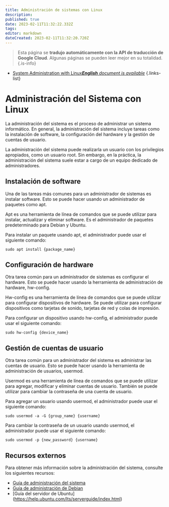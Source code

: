 ```yaml
---
title: Administración de sistemas con Linux
description: 
published: true
date: 2023-02-11T11:32:22.332Z
tags: 
editor: markdown
dateCreated: 2023-02-11T11:32:20.720Z
---
```


> Esta página se **tradujo automáticamente con la API de traducción de Google Cloud**.
Algunas páginas se pueden leer mejor en su totalidad.{.is-info}



- [System Administration with Linux***English** document is available*](/en/Knowledge-base/Linux/system-administration-with-linux)
{.links-list}


# Administración del Sistema con Linux

La administración del sistema es el proceso de administrar un sistema informático. En general, la administración del sistema incluye tareas como la instalación de software, la configuración del hardware y la gestión de cuentas de usuario.

La administración del sistema puede realizarla un usuario con los privilegios apropiados, como un usuario root. Sin embargo, en la práctica, la administración del sistema suele estar a cargo de un equipo dedicado de administradores.

## Instalación de software

Una de las tareas más comunes para un administrador de sistemas es instalar software. Esto se puede hacer usando un administrador de paquetes como apt.

Apt es una herramienta de línea de comandos que se puede utilizar para instalar, actualizar y eliminar software. Es el administrador de paquetes predeterminado para Debian y Ubuntu.

Para instalar un paquete usando apt, el administrador puede usar el siguiente comando:

```
sudo apt install {package_name}
```

## Configuración de hardware

Otra tarea común para un administrador de sistemas es configurar el hardware. Esto se puede hacer usando la herramienta de administración de hardware, hw-config.

Hw-config es una herramienta de línea de comandos que se puede utilizar para configurar dispositivos de hardware. Se puede utilizar para configurar dispositivos como tarjetas de sonido, tarjetas de red y colas de impresión.

Para configurar un dispositivo usando hw-config, el administrador puede usar el siguiente comando:

```
sudo hw-config {device_name}
```

## Gestión de cuentas de usuario

Otra tarea común para un administrador del sistema es administrar las cuentas de usuario. Esto se puede hacer usando la herramienta de administración de usuarios, usermod.

Usermod es una herramienta de línea de comandos que se puede utilizar para agregar, modificar y eliminar cuentas de usuario. También se puede utilizar para cambiar la contraseña de una cuenta de usuario.

Para agregar un usuario usando usermod, el administrador puede usar el siguiente comando:

```
sudo usermod -a -G {group_name} {username}
```

Para cambiar la contraseña de un usuario usando usermod, el administrador puede usar el siguiente comando:

```
sudo usermod -p {new_password} {username}
```

## Recursos externos

Para obtener más información sobre la administración del sistema, consulte los siguientes recursos:

- [Guía de administración del sistema](https://www.tldp.org/LDP/sag/html/)
- [Guía de administración de Debian](https://debian-handbook.info/browse/stable/)
- [Guía del servidor de Ubuntu] (https://help.ubuntu.com/lts/serverguide/index.html)